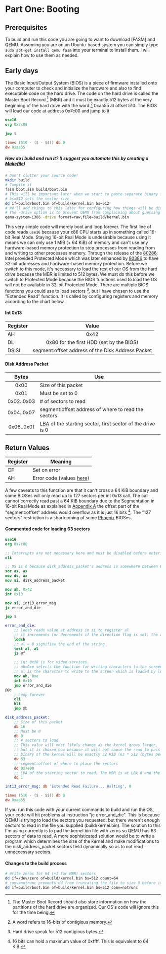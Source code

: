 # Part One: Booting

## Prerequisites

To build and run this code you are going to want to download [FASM] and QEMU. Assuming you are on an Ubuntu-based system you can simply type `sudo apt-get install qemu fasm` into your terminal to install them. I will explain how to use them as needed.

## Early days

The Basic Input/Output System (BIOS) is a piece of firmware installed onto your computer to check and initialize the hardware and also to find executable code on the hard drive. The code on the hard drive is called the Master Boot Record [^1] (MBR) and it must be exactly 512 bytes at the very beginning of the hard drive with the word [^2] 0xaa55 at offset 510. The BIOS will load our code at address 0x7c00 and jump to it.

```nasm
use16
org 0x7c00

jmp $

times (510 - ($ - $$)) db 0
dw 0xaa55
```

##### How do I build and run it? (I suggest you automate this by creating a [Makefile](https://www.gnu.org/software/make/manual/html_node/index.html#Top))
```bash
# Don't clutter your source code!
mkdir build
# Compile it
fasm boot.asm build/boot.bin
# This will be important later when we start to paste separate binary files together
# bs=512 sets the sector size
dd if=build/boot.bin of=build/kernel.bin bs=512
# We'll add things to this later for configuring how things will be displayed, how to receive output from serial ports for debugging, and how much memory to supply the OS.
# The -drive option is to prevent QEMU from complaining about guessing the file format.
qemu-system-i386 -drive format=raw,file=build/kernel.bin
```

This very simple code will merely boot and loop forever. The first line of code reads `use16` because your x86 CPU starts up in something called 16-bit Real Mode. Staying 16-bit Real Mode is undesirable because using it means we can only use 1 MiB (+ 64 KiB) of memory and can't use any hardware-based memory protection to stop processes from reading from and writing to other processes memory. Through the release of the [80286](https://en.wikipedia.org/wiki/Intel_80286]), Intel provided Protected Mode which was later enhanced by [80386](https://en.wikipedia.org/wiki/Intel_80386) to have 32-bit addresses and hardware-based memory protection. Before we switch to this mode, it's necessary to load the rest of our OS from the hard drive because the MBR is limited to 512 bytes. We must do this before we switch to Protected Mode because the BIOS functions used to load the OS will not be available in 32-bit Protected Mode. There are multiple BIOS functions you could use to load sectors [^3], but I have chosen to use the "Extended Read" function. It is called by configuring registers and memory according to the chart below.

#### Int 0x13

|Register|Value|
|--------|:---:|
|AH      |0x42 |
|DL      |0x80 for the first HDD (set by the BIOS)|
|DS:SI   |segment:offset address of the Disk Address Packet|

#### Disk Address Packet

| Bytes      | Use                                                 |
|:----------:|-----------------------------------------------------|
| 0x00       | Size of this packet                                 |
| 0x01       | Must be set to 0                                    |
| 0x02..0x03 | # of sectors to read                                |
| 0x04..0x07 | segment:offset address of where to read the sectors |
| 0x08..0x0f | [LBA](https://en.wikipedia.org/wiki/Logical_block_addressing) of the starting sector, first sector of the drive is 0|

## Return Values

| Register         | Meaning      |
|------------------|--------------|
| CF               | Set on error |
| AH               | Error code (values [here](http://www.delorie.com/djgpp/doc/rbinter/it/34/2.html))|

A few caveats to this function are that it can't cross a 64 KiB boundary and some BIOSes will only read up to 127 sectors per int 0x13 call. The call cannot correctly read past a 64 KiB boundary due to the Segmentation in 16-bit Real Mode as explained in [Appendix A](https://todo.com) the offset part of the "segment:offset" address would overflow as it is just 16 bits [^4]. The "127 sectors" restriction is a shortcoming of some [Phoenix](https://en.wikipedia.org/wiki/Phoenix_Technologies) BIOSes.

#### Commented code for loading 63 sectors
```nasm
use16
org 0x7c00

;; Interrupts are not necessary here and must be disabled before entering Protected Mode (to come later).
cli

;; DS is 0 because disk_address_packet's address is somewhere between 0x7c00..0x7e00 which is in segment 0.
xor ax, ax
mov ds, ax
mov si, disk_address_packet

mov ah, 0x42
int 0x13

mov si, int13_error_msg
jc error_and_die

jmp $

error_and_die:
	;; lodsb reads value at address in si to register al
	;; it increments (or decrements if the direction flag is set) the address by 1 for each call to lodsb
	lodsb
	;; al = 0 signifies the end of the string
	test al, al
	jz @f

	;; int 0x10 is for video services.
	;; ah=0xe selects the function for writing characters to the screen
	;; al is the character to write to the screen which is loaded by lodsb.
	mov ah, 0xe
	int 0x10
	jmp error_and_die
@@:
	; Loop forever
	cli
	hlt
	jmp @b

disk_address_packet:
	;; Size of this packet
	db 16
	;; Must be 0
	db 0
	;; # sectors to load.
	;; This value will most likely change as the kernel grows larger,
	;; but it is chosen now because it will not cause the read to pass over a 64 KiB boundary and the
	;; binary of the kernel will be exactly 32 KiB (63 * 512 (bytes per sector) + 512 (MBR).
	dw 63
	;; segment:offset of where to place the sectors
	dd 0x7e00
	;; LBA of the starting sector to read. The MBR is at LBA 0 and the rest of the code starts at LBA 1.
	dq 1

int13_error_msg: db 'Extended Read Failure... Halting', 0

times (510 - ($ - $$)) db 0
dw 0xaa55
```

If you run this code with your current commands to build and run the OS, your code will hit problems at instruction "jc error_and_die". This is because QEMU is trying to load the sectors you requested, but there weren't enough sectors to read in the file you supplied (build/kernel.bin). The solution to this I'm using currently is to pad the kernel.bin file with zeros so QEMU has 63 sectors of data to read. A more sophisticated solution would be to write a program which determines the size of the kernel and make modifications to the disk_address_packet sectors field dynamically so as to not read unneccessary sectors.

#### Changes to the build process

```bash
# Write zeros for 64 (+1 for MBR) sectors
dd if=/dev/zero of=build/kernel.bin bs=512 count=64
# conv=notrunc prevents dd from truncating the file to size 0 before it does the write.
dd if=build/boot.bin of=build/kernel.bin bs=512 conv=notrunc
```

[^1]: The Master Boot Record should also store information on how the partitions of the hard drive are organized. Our OS's code will ignore this for the time being.
[^2]: A word refers to 16-bits of contigious memory.
[^3]: Hard drive speak for 512 contigious bytes.
[^4]: 16 bits can hold a maximum value of 0xffff. This is equivalent to 64 KiB.
